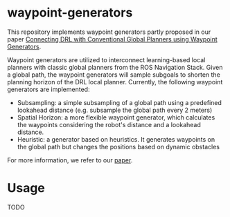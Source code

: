 # waypoint-generators
This repository implements waypoint generators partly proposed in our paper [Connecting DRL with Conventional Global Planners using Waypoint Generators](https://arxiv.org/pdf/2104.03663).


Waypoint generators are utilized to interconnect learning-based local planners with classic global planners from the ROS Navigation Stack.
Given a global path, the waypoint generators will sample subgoals to shorten the planning horizon of the DRL local planner. Currently, the following
waypoint generators are implemented:
* Subsampling: a simple subsampling of a global path using a predefined lookahead distance (e.g. subsample the global path every 2 meters)
* Spatial Horizon: a more flexible waypoint generator, which calculates the waypoints considering the robot's distance and a lookahead distance.
* Heuristic: a generator based on heuristics. It generates waypoints on the global path but changes the positions based on dynamic obstacles

For more information, we refer to our [paper](https://arxiv.org/pdf/2104.03663).

# Usage
TODO
